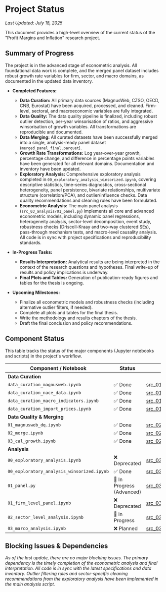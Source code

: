 # Project Status

*Last Updated: July 18, 2025*

This document provides a high-level overview of the current status of the "Profit Margins and Inflation" research project.

## Summary of Progress

The project is in the advanced stage of econometric analysis. All foundational data work is complete, and the merged panel dataset includes robust growth rate variables for firm, sector, and macro domains, as documented in the updated data inventory.

- **Completed Features:**
  - **Data Curation:** All primary data sources (MagnusWeb, CZSO, OECD, CNB, Eurostat) have been acquired, processed, and cleaned. Firm-level, sectoral, and macroeconomic variables are fully integrated.
  - **Data Quality:** The data quality pipeline is finalized, including robust outlier detection, per-year winsorisation of ratios, and aggressive winsorisation of growth variables. All transformations are reproducible and documented.
  - **Data Merging:** All curated datasets have been successfully merged into a single, analysis-ready panel dataset (`merged_panel_final.parquet`).
  - **Growth Rate Transformations:** Log year-over-year growth, percentage change, and difference in percentage points variables have been generated for all relevant domains. Documentation and inventory have been updated.
  - **Exploratory Analysis:** Comprehensive exploratory analysis completed in `00_exploratory_analysis_winsorized.ipynb`, covering descriptive statistics, time-series diagnostics, cross-sectional heterogeneity, panel persistence, bivariate relationships, multivariate structure (correlation/PCA), and outlier/influence checks. Data quality recommendations and cleaning rules have been formulated.
  - **Econometric Analysis:** The main panel analysis (`src_03_analysis/01_panel.py`) implements all core and advanced econometric models, including dynamic panel regressions, heterogeneity analysis, sector-level decomposition, event study, robustness checks (Driscoll-Kraay and two-way clustered SEs), pass-through mechanism tests, and macro-level causality analysis. All code is in sync with project specifications and reproducibility standards.

- **In-Progress Tasks:**
  - **Results Interpretation:** Analytical results are being interpreted in the context of the research questions and hypotheses. Final write-up of results and policy implications is underway.
  - **Final Plots and Tables:** Generation of publication-ready figures and tables for the thesis is ongoing.

- **Upcoming Milestones:**
  - Finalize all econometric models and robustness checks (including alternative outlier filters, if needed).
  - Complete all plots and tables for the final thesis.
  - Write the methodology and results chapters of the thesis.
  - Draft the final conclusion and policy recommendations.

## Component Status

This table tracks the status of the major components (Jupyter notebooks and scripts) in the project's workflow.

| Component / Notebook                               | Status        | Code Path                                                                                             |
| -------------------------------------------------- | ------------- | ----------------------------------------------------------------------------------------------------- |
| **Data Curation**                                  |               |                                                                                                       |
| `data_curation_magnusweb.ipynb`                    | ✅ Done       | [src_01_data_curation/data_curation_magnusweb.ipynb](../src_01_data_curation/data_curation_magnusweb.ipynb) |
| `data_curation_nace_data.ipynb`                    | ✅ Done       | [src_01_data_curation/data_curation_nace_data.ipynb](../src_01_data_curation/data_curation_nace_data.ipynb) |
| `data_curation_macro_indicators.ipynb`             | ✅ Done       | [src_01_data_curation/data_curation_macro_indicators.ipynb](../src_01_data_curation/data_curation_macro_indicators.ipynb) |
| `data_curation_import_prices.ipynb`                | ✅ Done       | [src_01_data_curation/data_curation_import_prices.ipynb](../src_01_data_curation/data_curation_import_prices.ipynb) |
| **Data Quality & Merging**                         |               |                                                                                                       |
| `01_magnusweb_dq.ipynb`                            | ✅ Done       | [src_02_data_quality/01_magnusweb_dq.ipynb](../src_02_data_quality/01_magnusweb_dq.ipynb) |
| `02_merge.ipynb`                                   | ✅ Done       | [src_02_data_quality/02_merge.ipynb](../src_02_data_quality/02_merge.ipynb) |
| `03_cal_growth.ipynb`                              | ✅ Done       | [src_02_data_quality/03_cal_growth.ipynb](../src_02_data_quality/03_cal_growth.ipynb) |
| **Analysis**                                       |               |                                                                                                       |
| `00_exploratory_analysis.ipynb`                    | ❌ Deprecated  | [src_03_analysis/00_exploratory_analysis.ipynb](../src_03_analysis/00_exploratory_analysis.ipynb) |
| `00_exploratory_analysis_winsorized.ipynb`         | ✅ Done        | [src_03_analysis/00_exploratory_analysis_winsorized.ipynb](../src_03_analysis/00_exploratory_analysis_winsorized.ipynb) |
| `01_panel.py`                                      | 🔄 In Progress (Advanced) | [src_03_analysis/01_panel.py](../src_03_analysis/01_panel.py) |
| `01_firm_level_panel.ipynb`                        | ❌ Deprecated  | [src_03_analysis/01_firm_level_panel.ipynb](../src_03_analysis/01_firm_level_panel.ipynb) |
| `02_sector_level_analysis.ipynb`                   | 🔄 In Progress | [src_03_analysis/02_sector_level_analysis.ipynb](../src_03_analysis/02_sector_level_analysis.ipynb) |
| `03_marco_analysis.ipynb`                          | ❌ Planned    | [src_03_analysis/03_marco_analysis.ipynb](../src_03_analysis/03_marco_analysis.ipynb) |

## Blocking Issues & Dependencies

*As of the last update, there are no major blocking issues. The primary dependency is the timely completion of the econometric analysis and final interpretation. All code is in sync with the latest specifications and data inventory. Outlier filtering rules and sector-specific cleaning recommendations from the exploratory analysis have been implemented in the main analysis script.*

